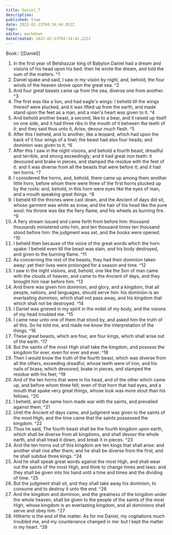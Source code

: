 ```yaml
---
title: Daniel_7
description: 
published: true
date: 2022-02-23T04:34:44.052Z
tags: 
editor: markdown
dateCreated: 2022-02-23T04:34:42.222Z
---
```


 Book:: [[Daniel]]
 1. In the first year of Belshazzar king of Babylon Daniel had a dream and visions of his head upon his bed: then he wrote the dream, and told the sum of the matters. ^1
 2. Daniel spake and said, I saw in my vision by night, and, behold, the four winds of the heaven strove upon the great sea. ^2
 3. And four great beasts came up from the sea, diverse one from another. ^3
 4. The first was like a lion, and had eagle's wings: I beheld till the wings thereof were plucked, and it was lifted up from the earth, and made stand upon the feet as a man, and a man's heart was given to it. ^4
 5. And behold another beast, a second, like to a bear, and it raised up itself on one side, and it had three ribs in the mouth of it between the teeth of it: and they said thus unto it, Arise, devour much flesh. ^5
 6. After this I beheld, and lo another, like a leopard, which had upon the back of it four wings of a fowl; the beast had also four heads; and dominion was given to it. ^6
 7. After this I saw in the night visions, and behold a fourth beast, dreadful and terrible, and strong exceedingly; and it had great iron teeth: it devoured and brake in pieces, and stamped the residue with the feet of it: and it was diverse from all the beasts that were before it; and it had ten horns. ^7
 8. I considered the horns, and, behold, there came up among them another little horn, before whom there were three of the first horns plucked up by the roots: and, behold, in this horn were eyes like the eyes of man, and a mouth speaking great things. ^8
 9. I beheld till the thrones were cast down, and the Ancient of days did sit, whose garment was white as snow, and the hair of his head like the pure wool: his throne was like the fiery flame, and his wheels as burning fire. ^9
 10. A fiery stream issued and came forth from before him: thousand thousands ministered unto him, and ten thousand times ten thousand stood before him: the judgment was set, and the books were opened. ^10
 11. I beheld then because of the voice of the great words which the horn spake: I beheld even till the beast was slain, and his body destroyed, and given to the burning flame. ^11
 12. As concerning the rest of the beasts, they had their dominion taken away: yet their lives were prolonged for a season and time. ^12
 13. I saw in the night visions, and, behold, one like the Son of man came with the clouds of heaven, and came to the Ancient of days, and they brought him near before him. ^13
 14. And there was given him dominion, and glory, and a kingdom, that all people, nations, and languages, should serve him: his dominion is an everlasting dominion, which shall not pass away, and his kingdom that which shall not be destroyed. ^14
 15. I Daniel was grieved in my spirit in the midst of my body, and the visions of my head troubled me. ^15
 16. I came near unto one of them that stood by, and asked him the truth of all this. So he told me, and made me know the interpretation of the things. ^16
 17. These great beasts, which are four, are four kings, which shall arise out of the earth. ^17
 18. But the saints of the most High shall take the kingdom, and possess the kingdom for ever, even for ever and ever. ^18
 19. Then I would know the truth of the fourth beast, which was diverse from all the others, exceeding dreadful, whose teeth were of iron, and his nails of brass; which devoured, brake in pieces, and stamped the residue with his feet; ^19
 20. And of the ten horns that were in his head, and of the other which came up, and before whom three fell; even of that horn that had eyes, and a mouth that spake very great things, whose look was more stout than his fellows. ^20
 21. I beheld, and the same horn made war with the saints, and prevailed against them; ^21
 22. Until the Ancient of days came, and judgment was given to the saints of the most High; and the time came that the saints possessed the kingdom. ^22
 23. Thus he said, The fourth beast shall be the fourth kingdom upon earth, which shall be diverse from all kingdoms, and shall devour the whole earth, and shall tread it down, and break it in pieces. ^23
 24. And the ten horns out of this kingdom are ten kings that shall arise: and another shall rise after them; and he shall be diverse from the first, and he shall subdue three kings. ^24
 25. And he shall speak great words against the most High, and shall wear out the saints of the most High, and think to change times and laws: and they shall be given into his hand until a time and times and the dividing of time. ^25
 26. But the judgment shall sit, and they shall take away his dominion, to consume and to destroy it unto the end. ^26
 27. And the kingdom and dominion, and the greatness of the kingdom under the whole heaven, shall be given to the people of the saints of the most High, whose kingdom is an everlasting kingdom, and all dominions shall serve and obey him. ^27
 28. Hitherto is the end of the matter. As for me Daniel, my cogitations much troubled me, and my countenance changed in me: but I kept the matter in my heart. ^28
